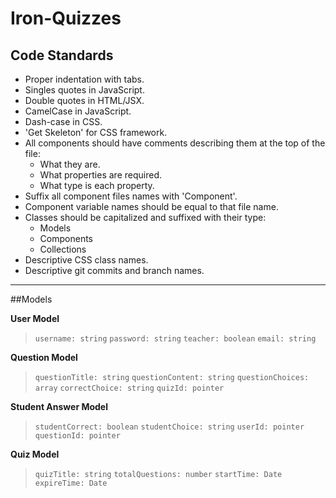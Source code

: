 # Iron-Quizzes

## Code Standards

* Proper indentation with tabs.
* Singles quotes in JavaScript.
* Double quotes in HTML/JSX.
* CamelCase in JavaScript.
* Dash-case in CSS.
* 'Get Skeleton' for CSS framework.
* All components should have comments describing them at the top of the file:
    * What they are.
    * What properties are required.
    * What type is each property.
* Suffix all component files names with 'Component'.
* Component variable names should be equal to that file name.
* Classes should be capitalized and suffixed with their type:
    * Models
    * Components
    * Collections
* Descriptive CSS class names.
* Descriptive git commits and branch names.

<hr>

##Models

**User Model**

>`username: string`
>`password: string`
>`teacher: boolean`
>`email: string`

**Question Model**

>`questionTitle: string`
>`questionContent: string`
>`questionChoices: array`
>`correctChoice: string`
>`quizId: pointer`

**Student Answer Model**

>`studentCorrect: boolean`
>`studentChoice: string`
>`userId: pointer`
>`questionId: pointer`

**Quiz Model**

>`quizTitle: string`
>`totalQuestions: number`
>`startTime: Date`
>`expireTime: Date`



